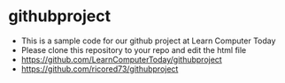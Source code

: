 # githubproject
- This is a sample code for our github project at Learn Computer Today
- Please clone this repository to your repo and edit the html file
- https://github.com/LearnComputerToday/githubproject
- https://github.com/ricored73/githubproject
